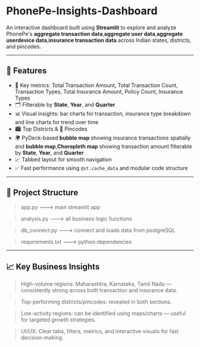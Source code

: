 # PhonePe-Insights-Dashboard

An interactive dashboard built using **Streamlit** to explore and analyze PhonePe's **aggregate transaction data**,**aggregate user data**,**aggregate userdevice data**,**insurance transaction data** across Indian states, districts, and pincodes.

---

## 🚀 Features

- 📌 Key metrics: Total Transaction Amount, Total Transaction Count, Transaction Types, Total Insurance Amount, Policy Count, Insurance Types
- 🗂️ Filterable by **State**, **Year**, and **Quarter**
- 📊 Visual insights: bar charts for transaction, insurance type breakdown and line charts for trend over time
- 🏙️ Top Districts & 📮 Pincodes
- 🌍 PyDeck-based **bubble map** showing insurance transactions spatially and **bubble map**,**Choropleth map** showing transaction amount filterable by **State**, **Year**, and **Quarter**
- 📈 Tabbed layout for smooth navigation
- ✅ Fast performance using `@st.cache_data` and modular code structure

---

## 📂 Project Structure

> app.py ---> main streamlit app

> analysis.py ---> all business logic functions

> db_connect.py ---> connect and loads data from postgreSQL

> requirements.txt ---> python dependencies

---

## 📈 Key Business Insights

> High-volume regions: Maharashtra, Karnataka, Tamil Nadu — consistently strong across both transaction and insurance data.

> Top-performing districts/pincodes: revealed in both sections.

> Low-activity regions: can be identified using maps/charts — useful for targeted growth strategies.

> UI/UX: Clear tabs, filters, metrics, and interactive visuals for fast decision-making.
